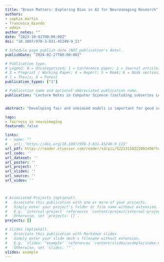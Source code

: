 ```yaml
---
title: "Brain Matters: Exploring Bias in AI for Neuroimaging Research"
authors:
- sophie_martin
- francesca_biondo
- admin
author_notes: ""
date: "2023-10-01T00:00:00Z"
doi: "10.1007/978-3-031-45249-9_11"

# Schedule page publish date (NOT publication's date).
publishDate: "2024-02-27T00:00:00Z"

# Publication type.
# Legend: 0 = Uncategorized; 1 = Conference paper; 2 = Journal article;
# 3 = Preprint / Working Paper; 4 = Report; 5 = Book; 6 = Book section;
# 7 = Thesis; 8 = Patent
publication_types: ["1"]

# Publication name and optional abbreviated publication name.
publication: "Lecture Notes in Computer Science (including subseries Lecture Notes in Artificial Intelligence and Lecture Notes in Bioinformatics"


abstract: "Developing fair and unbiased models is important for good scientific practice and clinical utility. This paper delves into the specific biases associated with artificial intelligence (AI) in neuroimaging research, and highlights the structural issues that underpin them. We propose a range of mitigation strategies, encompassing both behavioural and technical considerations. By recognising these challenges, we can encourage more accurate and equitable insights into neuroimaging research."

tags:
- fairness in neuroimaging
featured: false

links:
# - name: ""
#   url: "https://doi.org/10.1007/978-3-031-45249-9_115"
url_pdf: https://reader.elsevier.com/reader/sd/pii/S2213158222002406?token=D8C58A56CADE6A2C2F38062BBF9E61F95BBB9F561FE15D595CFEE0EC7194B2418575AF14A603E28A4950BDAFD340587D&originRegion=eu-west-1&originCreation=20221109150043](https://link.springer.com/chapter/10.1007/978-3-031-45249-9_11?utm_source=getftr&utm_medium=getftr&utm_campaign=getftr_pilot)
url_code: ''
url_dataset: ''
url_poster: ''
url_project: ''
url_slides: ''
url_source: ''
url_video: ''



# Associated Projects (optional).
#   Associate this publication with one or more of your projects.
#   Simply enter your project's folder or file name without extension.
#   E.g. `internal-project` references `content/project/internal-project/index.md`.
#   Otherwise, set `projects: []`.
projects: []

# Slides (optional).
#   Associate this publication with Markdown slides.
#   Simply enter your slide deck's filename without extension.
#   E.g. `slides: "example"` references `content/slides/example/index.md`.
#   Otherwise, set `slides: ""`.
slides: example
---
```


<!-- {{% callout note %}}
Click the *Cite* button above to demo the feature to enable visitors to import publication metadata into their reference management software.
{{% /callout %}}

{{% callout note %}}
Click the *Slides* button above to demo Academic's Markdown slides feature.
{{% /callout %}}

Supplementary notes can be added here, including [code and math](https://sourcethemes.com/academic/docs/writing-markdown-latex/). -->
